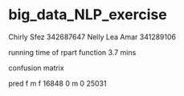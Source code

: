 # big_data_NLP_exercise
Chirly Sfez 342687647
Nelly Lea Amar 341289106

running time of rpart function
 3.7 mins

confusion matrix

pred     f     m
   f 16848     0
   m     0 25031
